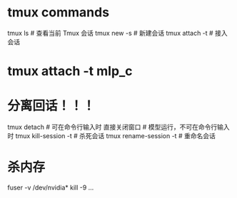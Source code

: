 # tmux commands
tmux ls  # 查看当前 Tmux 会话
tmux new -s <session-name>  # 新建会话
tmux attach -t <session-name>  # 接入会话
# tmux attach -t mlp_c
# 分离回话！！！
tmux detach  # 可在命令行输入时
直接关闭窗口  # 模型运行，不可在命令行输入时
tmux kill-session -t <session-name>  # 杀死会话
tmux rename-session -t <old-name> <new-name>  # 重命名会话

# 杀内存
fuser -v /dev/nvidia*
kill -9 ...
